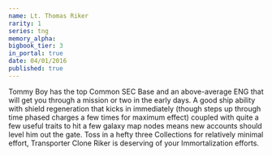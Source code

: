 ```yaml
---
name: Lt. Thomas Riker
rarity: 1
series: tng
memory_alpha:
bigbook_tier: 3
in_portal: true
date: 04/01/2016
published: true
---
```


Tommy Boy has the top Common SEC Base and an above-average ENG that will get you through a mission or two in the early days. A good ship ability with shield regeneration that kicks in immediately (though steps up through time phased charges a few times for maximum effect) coupled with quite a few useful traits to hit a few galaxy map nodes means new accounts should level him out the gate. Toss in a hefty three Collections for relatively minimal effort, Transporter Clone Riker is deserving of your Immortalization efforts.
